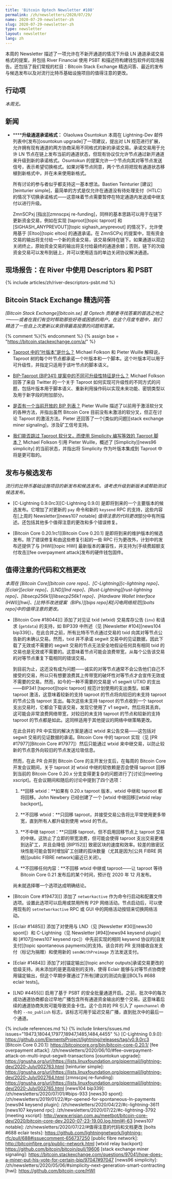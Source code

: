 ```yaml
---
title: 'Bitcoin Optech Newsletter #108'
permalink: /zh/newsletters/2020/07/29/
name: 2020-07-29-newsletter-zh
slug: 2020-07-29-newsletter-zh
type: newsletter
layout: newsletter
lang: zh
---
```

本周的 Newsletter 描述了一项允许在不新开通道的情况下升级 LN 通道承诺交易格式的提案，并包括 River Financial 使用 PSBT 和描述符构建钱包软件的现场报告。还包括了我们常规的栏目：Bitcoin Stack Exchange 精选问答、最近的发布与候选发布以及对流行比特币基础设施项目的值得注意的更改。

## 行动项

*本周无。*

## 新闻

- **<!--upgrading-channel-commitment-formats-->****升级通道承诺格式：** Olaoluwa Osuntokun 本周在 Lightning-Dev 邮件列表中[发布][osuntokun upgrade]了一项建议，提出对 LN 规范进行扩展，允许拥有现有通道的两方协商采用不同格式的新的承诺交易。承诺交易用于允许 LN 节点在链上发布当前的通道状态，但现有协议仅允许节点通过新开通道来升级到新的承诺格式。Osuntokun 的提案允许一个节点向其对等节点发送信号，表示希望切换格式。如果对等节点同意，两个节点将把现有通道状态移植到新格式中，并在未来使用新格式。

  所有讨论的参与者似乎都支持这一基本想法。Bastien Teinturier [建议][teinturier simple]，最简单的方式是仅允许在通道没有待处理支付（HTLC）的情况下切换承诺格式——这意味着节点需要暂停在特定通道内发送或中继支付以进行升级。

  ZmnSCPxj [指出][zmnscpxj re-funding]，同样的基本思路可以用于在链下更新资金交易，例如在实现 [taproot][topic taproot] 和 [SIGHASH_ANYPREVOUT][topic sighash_anyprevout] 的情况下，允许使用基于 [Eltoo][topic eltoo] 的通道承诺。在 ZmnSCPxj 的提案中，现有资金交易的输出将支付给一个新的资金交易，该交易保持在链下。如果通道以双边关闭终止，原始资金交易的输出将支付给最终的通道余额；否则，链下的次级资金交易可以发布到链上，并可以使用适当的单边关闭协议解决通道。

## 现场报告：在 River 中使用 Descriptors 和 PSBT

{% include articles/zh/river-descriptors-psbt.md %}

## Bitcoin Stack Exchange 精选问答

*[Bitcoin Stack Exchange][bitcoin.se] 是 Optech 贡献者寻找答案的首选之地之一——或者在我们有空时帮助那些好奇或困惑的用户。在这个月度专题中，我们精选了一些自上次更新以来获得最高投票的问题和答案。*

{% comment %}<!-- https://bitcoin.stackexchange.com/search?tab=votes&q=created%3a1m..%20is%3aanswer -->{% endcomment %}
{% assign bse = "https://bitcoin.stackexchange.com/a/" %}

- **<!--what-are-leaf-versions-in-taproot-->**[Taproot 中的“叶版本”是什么？]({{bse}}97104)
  Michael Folkson 和 Pieter Wuille 解释说，Taproot 树的每个叶节点都承诺一个叶版本和一个脚本。这个叶版本可以用于可升级性，并指定只适用于该叶节点的脚本语义。

- **<!--what-are-the-different-upgradability-features-in-the-bip-taproot-bip341-proposal-->**[BIP-Taproot (BIP341) 提案中的不同可升级性特征是什么？]({{bse}}96951)
  Michael Folkson 回答了来自 Twitter 的一个关于 Taproot 如何实现可升级性的不同方式的问题，包括叶版本用于脚本语义、重新利用操作码以实现未来功能、密钥类型以及用于新字段的附加部分。

- **<!--is-there-an-active-list-of-bips-currently-open-->**[是否有一个当前开放的 BIP 列表？]({{bse}}97043)
  Pieter Wuille 描述了以前用于激活软分叉的各种方法，并指出虽然 Bitcoin Core 目前没有未激活的软分叉，但正在讨论 Taproot 的激活方法。Pieter 还回答了一个[类似的问题][stack exchange miner signaling]，涉及矿工信号支持。

- **<!--could-we-skip-the-taproot-soft-fork-and-instead-use-simplicity-to-write-the-equivalent-of-taproot-scripts-->**[我们能否跳过 Taproot 软分叉，而使用 Simplicity 编写等效的 Taproot 脚本？]({{bse}}97049)
  Michael Folkson 引用 Pieter Wuille，概述了 [Simplicity][news96 simplicity] 的当前状态，并指出将 Simplicity 作为叶版本集成到 Taproot 中将是更可取的。

## 发布与候选发布

*流行的比特币基础设施项目的新发布和候选发布。请考虑升级到新版本或帮助测试候选发布。*

- [C-Lightning 0.9.0rc3][C-Lightning 0.9.0] 是即将到来的一个主要版本的候选发布。它增加了对更新的 `pay` 命令和新的 `keysend` RPC 的支持，这些内容在[上周的 Newsletter][news107 notable] *值得注意的代码更改*部分中有所描述。还包括其他多个值得注意的更改和多个错误修复。

- [Bitcoin Core 0.20.1rc1][Bitcoin Core 0.20.1] 是即将到来的维护版本的候选发布。除了错误修复和由这些修复引起的一些 RPC 行为更改外，计划中的发布还提供了与 [HWI][topic HWI] 最新版本的兼容性，并支持为[手续费超额支付攻击][fee overpayment attack]发布的硬件钱包固件。

## 值得注意的代码和文档更改

*本周在 [Bitcoin Core][bitcoin core repo]、[C-Lightning][c-lightning repo]、[Eclair][eclair repo]、[LND][lnd repo]、[Rust-Lightning][rust-lightning repo]、[libsecp256k1][libsecp256k1 repo]、[Hardware Wallet Interface (HWI)][hwi]、[比特币改进提案（BIPs）][bips repo]和[闪电网络规范][bolts repo]中的值得注意的更改。*

- [Bitcoin Core #18044][] 添加了对见证 txid (wtxid) 交易库存公告 (`inv`) 和请求 (`getdata`) 的支持，如 BIP339 中所述（见 [Newsletter #104][news104 bip339]）。在此合并之前，所有比特币节点通过交易的 txid 向其对等节点公告新的未确认交易。然而，txid 并不承诺 segwit 交易中的见证数据，因此下载了无效或不需要的 segwit 交易的节点无法安全地假设任何具有相同 txid 的交易也是无效或不需要的。这意味着节点可能会浪费带宽，从每个公告该交易的对等节点重复下载相同的错误交易。

  到目前为止，这还没有成为问题——诚实的对等节点通常不会公告他们自己不接受的交易，所以只有想要浪费其上传带宽的破坏性对等节点才会宣传无效或不需要的交易。然而，如今的一种不需要的交易是 v1 segwit UTXO 的支出——BIP341 [taproot][topic taproot] 规范计划使用的支出类型。如果 taproot 激活，这意味着较新的支持 taproot 的节点将向较旧的未支持 taproot 的节点公告 taproot 支出。每次这些未支持 taproot 的节点收到一个 taproot 支出交易时，它都会下载该交易，发现它使用了 v1 segwit，然后将其丢弃。这可能会非常浪费网络带宽，对较旧的未支持 taproot 的节点和较新的支持 taproot 的节点都是如此。这同样适用于其他提议的网络中继策略更改。

  在此合并的 PR 中实现的解决方案是通过 wtxid 来公告交易——这包括对 segwit 交易的见证数据的承诺。Bitcoin Core 中的 taproot 实现（见 [PR #17977][Bitcoin Core #17977]）然后只能通过 wtxid 来中继交易，以防止较新的节点意外向较旧的节点发送垃圾信息。

  然而，在此 PR 合并到 Bitcoin Core 的主开发分支后，在每周的 Bitcoin Core 开发会议期间，关于 taproot 对 wtxid 中继的软依赖是否会使得 taproot 回移到当前的 Bitcoin Core 0.20.x 分支变得更复杂的问题进行了[讨论][meeting xscript]。在会议期间和随后的讨论中提到了四个选项：

  1. **回移 wtxid：**如果有 0.20.x taproot 版本，wtxid 中继和 taproot 都将回移。John Newbery 已经创建了一个 [wtxid 中继回移][wtxid relay backport]。

  2. **不回移 wtxid：**只回移 taproot，并接受交易公告将比平常使用更多带宽，直到所有人都升级到使用 wtxid 的节点。

  3. **不中继 taproot：**只回移 taproot，但不启用回移节点上 taproot 交易的中继。这防止了立即的带宽浪费，但可能会使得 taproot 支出交易更难到达矿工，并且会降低 [BIP152][] 致密区块的速度和效率。较差的致密区块性能可能会暂时增加矿工创建的孤块数量（尤其是因为[公共 FIBRE 网络][public FIBRE network]最近已关闭）。

  4. **不回移任何内容：**不回移 wtxid 中继或 taproot——让 taproot 等待 Bitcoin Core 0.21 发布后的某个时间，预计在 2020 年 12 月发布。

  尚未就选择哪一个选项达成明确结论。

- [Bitcoin Core #19473][] 添加了 `networkactive` 作为命令行启动和配置文件选项。设置此选项可以启用或禁用所有 P2P 网络活动。节点启动后，可以使用现有的 `setnetworkactive` RPC 或 GUI 中的网络活动按钮来切换网络活动。

- [Eclair #1485][] 添加了对使用与 LND（见 [Newsletter #30][news30 spont]）和 C-Lightning（见 Newsletter [#94][news94 keysend plugin] 和 [#107][news107 keysend rpc]）中先前实现的相同 keysend 协议的[自发支付][topic spontaneous payments]的支持。该合并的 PR 支持接收自发支付（标记为捐赠）和使用新的 `sendWithPreimage` 方法发送支付。

- [Eclair #1484][] 添加了对[锚定输出][topic anchor outputs]承诺交易更改的低级支持。尚未添加的是更高级别的支持，使得 Eclair 能够与对等节点协商使用锚定输出，但这个早期步骤通过了所有[建议的测试向量][BOLTs #688 eclair tests]。

- [LND #4455][] 启用了基于 PSBT 的安全批量通道开启。之前，批次中的每次成功通道协商都会过早地广播包含所有通道资金输出的整个交易。这意味着后续的通道协商失败可能导致资金卡住。这个合并的 PR 引入了 `openchannel` 命令的 `--no_publish` 标志，该标志可用于延迟交易广播，直到批次中的最后一个通道。

{% include references.md %}
{% include linkers/issues.md issues="19473,18044,17977,18947,1485,1484,4455" %}
[C-Lightning 0.9.0]: https://github.com/ElementsProject/lightning/releases/tag/v0.9.0rc3
[Bitcoin Core 0.20.1]: https://bitcoincore.org/bin/bitcoin-core-0.20.1/
[fee overpayment attack]: /zh/newsletters/2020/06/10/#fee-overpayment-attack-on-multi-input-segwit-transactions
[osuntokun upgrade]: https://gnusha.org/url/https://lists.linuxfoundation.org/pipermail/lightning-dev/2020-July/002763.html
[teinturier simple]: https://gnusha.org/url/https://lists.linuxfoundation.org/pipermail/lightning-dev/2020-July/002764.html
[zmnscpxj re-funding]: https://gnusha.org/url/https://lists.linuxfoundation.org/pipermail/lightning-dev/2020-July/002765.html
[news104 bip339]: /zh/newsletters/2020/07/01/#bips-933
[news30 spont]: /zh/newsletters/2019/01/22/#pr-opened-for-spontaneous-ln-payments
[news94 keysend plugin]: /zh/newsletters/2020/04/22/#c-lightning-3611
[news107 keysend rpc]: /zh/newsletters/2020/07/22/#c-lightning-3792
[meeting xscript]: http://www.erisian.com.au/meetbot/bitcoin-core-dev/2020/bitcoin-core-dev.2020-07-23-19.00.log.html#l-63
[news107 notable]: /zh/newsletters/2020/07/22/#值得注意的代码和文档更改
[bolts #688 eclair tests]: https://github.com/lightningnetwork/lightning-rfc/pull/688#issuecomment-656737250
[public fibre network]: http://bitcoinfibre.org/public-network.html
[wtxid relay backport]: https://github.com/bitcoin/bitcoin/pull/19606
[stack exchange miner signaling]: https://bitcoin.stackexchange.com/questions/97041/how-does-a-miner-put-his-vote-for-certain-bip/97047#97047
[news96 simplicity]: /zh/newsletters/2020/05/06/#simplicity-next-generation-smart-contracting
[hwi]: https://github.com/bitcoin-core/HWI

